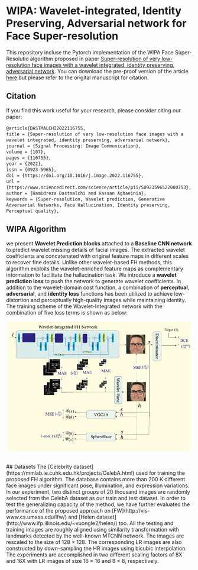 # WIPA: Wavelet-integrated, Identity Preserving, Adversarial network for Face Super-resolution
This repository incluse the Pytorch implementation of the WIPA Face Super-Resolutio algorithm proposed in paper [Super-resolution of very low-resolution face images with a wavelet integrated, identity preserving, adversarial network](https://www.sciencedirect.com/science/article/abs/pii/S0923596522000753?dgcid=coauthor).
You can download the pre-proof version of the article [here](https://drive.google.com/file/d/1GHWiCcScPF1PK4xozoRf-88Rytom-kvl/view?usp=sharing) but  please refer to the origital manuscript for citation.
## Citation
If you find this work useful for your research, please consider citing our paper:
```
@article{DASTMALCHI2022116755,
title = {Super-resolution of very low-resolution face images with a wavelet integrated, identity preserving, adversarial network},
journal = {Signal Processing: Image Communication},
volume = {107},
pages = {116755},
year = {2022},
issn = {0923-5965},
doi = {https://doi.org/10.1016/j.image.2022.116755},
url = {https://www.sciencedirect.com/science/article/pii/S0923596522000753},
author = {Hamidreza Dastmalchi and Hassan Aghaeinia},
keywords = {Super-resolution, Wavelet prediction, Generative Adversarial Networks, Face Hallucination, Identity preserving, Perceptual quality},
```
## WIPA Algorithm
we present **Wavelet
Prediction blocks** attached to a **Baseline CNN network** to predict wavelet missing details of facial images. The
extracted wavelet coefficients are concatenated with original feature maps in different scales to recover fine
details. Unlike other wavelet-based FH methods, this algorithm exploits the wavelet-enriched feature maps as
complementary information to facilitate the hallucination task. We introduce a **wavelet prediction loss** to push
the network to generate wavelet coefficients. In addition to the wavelet-domain cost function, a combination of
**perceptual**, **adversarial**, and **identity loss** functions has been utilized to achieve low-distortion and perceptually
high-quality images while maintaining identity. The training scheme of the Wavelet-Integrated network with the combination of five loss terms is shown as below:
<p align="center">
  <img width="500" src="./block-diagram/WIPA-Training-Scheme.jpg">
</p>
<br/>
## Datasets
The [Celebrity dataset](https://mmlab.ie.cuhk.edu.hk/projects/CelebA.html) used for training the proposed FH algorithm. The database contains more than 200 K different face images under significant pose, illumination, and expression variations. In our experiment, two distinct groups of 20 thousand images are randomly selected from the CelebA dataset as our train and test dataset. In order to test the generalizing capacity of the method, we have further evaluated the performance of the proposed approach on [FW](http://vis-www.cs.umass.edu/lfw/) and [Helen dataset](http://www.ifp.illinois.edu/~vuongle2/helen/) too. All the testing and training images are roughly aligned using similarity transformation with landmarks detected by the well-known MTCNN network. The images are rescaled to the size of 128 × 128. The corresponding LR images are also constructed by down-sampling the HR images using bicubic interpolation. The experiments are accomplished in two different scaling factors of 8X and 16X with LR images of size 16 × 16 and 8 × 8, respectively.
